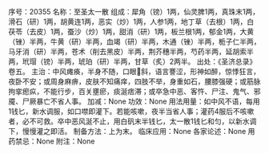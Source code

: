 序号：20355
名称：至圣太一散
组成：犀角（镑）1两，仙灵脾1两，真珠末1两，滑石（研）1两，胡黄连1两，恶实（炒）1两，人参1两，地丁草（去根）1两，白茯苓（去皮）1两，蚕沙（炒）1两，甜消（研）1两，板兰根1两，郁金1两，大黄（锉）半两，牛黄（研）半两，血竭（研）半两，木通（锉）半两，栀子仁半两，马牙消（研）半两，苍术（削去黑皮）半两，荆芥穗半两，芍药半两，延胡索半两，玳瑁（镑）半两，琥珀（研）半两，甘草（炙）2两半。
出处：《圣济总录》卷五。
主治：中风瘫痪，半身不随，口眼斜，语言謇涩，形神如醉，惊悸狂言，夜卧不安；或周身麻痹，皮肤不知痛痒，四肢不举，身重如石，腰膝强硬；或筋脉拘挛瘛疭，不能行步，百关壅瘀，痰涎痞滞；或卒急中恶、客忤、尸注、鬼气、邪魇、尸厥暴亡不省人事。
加减：None
功效：None
用法用量：如中风不语，每用1钱匕，新水调服，如口噤即灌下。若能咳嗽，夜半当省人事；灌药4服后不咳嗽者，必不可救。卒中恶风涎不止，用白矾末半钱匕，太一散1钱匕和匀，以新水调下，慢慢灌之即活。
制备方法：上为末。
临床应用：None
各家论述：None
用药禁忌：None
附注：None
